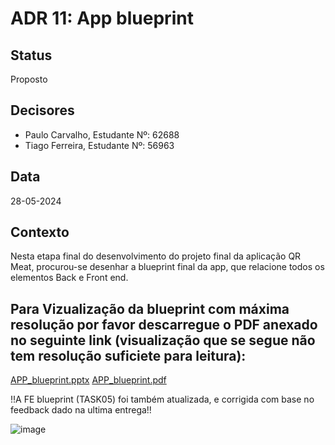 # ADR 11:  App blueprint

## Status
Proposto

## Decisores
- Paulo Carvalho, Estudante Nº: 62688
- Tiago Ferreira, Estudante Nº: 56963

## Data
28-05-2024

## Contexto
Nesta etapa final do desenvolvimento do projeto final da aplicação QR Meat, procurou-se desenhar a blueprint final da app, que relacione todos os elementos Back e Front end.
## Para Vizualização da blueprint com máxima resolução por favor descarregue o PDF anexado no seguinte link (visualização que se segue não tem resolução suficiete para leitura):


[APP_blueprint.pptx](https://github.com/user-attachments/files/15517376/APP_blueprint.pptx)
[APP_blueprint.pdf](https://github.com/user-attachments/files/15517375/APP_blueprint.pdf)


!!A FE blueprint (TASK05) foi também atualizada, e corrigida com base no feedback dado na ultima entrega!!

![image](https://github.com/PauloRTC/Grup-47-QRmeat/assets/82768310/331df518-ff15-4aeb-af0b-253ddaf5c3c6)
